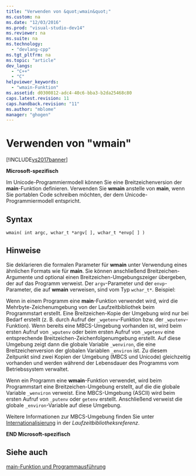 ```yaml
---
title: "Verwenden von &quot;wmain&quot;"
ms.custom: na
ms.date: "12/03/2016"
ms.prod: "visual-studio-dev14"
ms.reviewer: na
ms.suite: na
ms.technology: 
  - "devlang-cpp"
ms.tgt_pltfrm: na
ms.topic: "article"
dev_langs: 
  - "C++"
  - "C"
helpviewer_keywords: 
  - "wmain-Funktion"
ms.assetid: d0300812-adc4-40c6-bba3-b2da25468c80
caps.latest.revision: 11
caps.handback.revision: "11"
ms.author: "mblome"
manager: "ghogen"
---
```

# Verwenden von &quot;wmain&quot;
[!INCLUDE[vs2017banner](../assembler/inline/includes/vs2017banner.md)]

**Microsoft\-spezifisch**  
  
 Im Unicode\-Programmiermodell können Sie eine Breitzeichenversion der **main**\-Funktion definieren.  Verwenden Sie **wmain** anstelle von **main**, wenn Sie portablen Code schreiben möchten, der dem Unicode\-Programmiermodell entspricht.  
  
## Syntax  
  
```  
wmain( int argc, wchar_t *argv[ ], wchar_t *envp[ ] )  
```  
  
## Hinweise  
 Sie deklarieren die formalen Parameter für **wmain** unter Verwendung eines ähnlichen Formats wie für **main**.  Sie können anschließend Breitzeichen\-Argumente und optional einen Breitzeichen\-Umgebungszeiger übergeben, der auf das Programm verweist.  Der `argv`\-Parameter und der `envp`\-Parameter, die auf **wmain** verweisen, sind vom Typ `wchar_t*`.  Beispiel:  
  
 Wenn in einem Programm eine **main**\-Funktion verwendet wird, wird die Mehrbyte\-Zeichenumgebung von der Laufzeitbibliothek beim Programmstart erstellt.  Eine Breitzeichen\-Kopie der Umgebung wird nur bei Bedarf erstellt \(z. B. durch Aufruf der `_wgetenv`\-Funktion bzw. der `_wputenv`\-Funktion\).  Wenn bereits eine MBCS\-Umgebung vorhanden ist, wird beim ersten Aufruf von `_wputenv` oder beim ersten Aufruf von `_wgetenv` eine entsprechende Breitzeichen\-Zeichenfolgenumgebung erstellt. Auf diese Umgebung zeigt dann die globale Variable `_wenviron`, die eine Breitzeichenversion der globalen Variablen `_environ` ist.  Zu diesem Zeitpunkt sind zwei Kopien der Umgebung \(MBCS und Unicode\) gleichzeitig vorhanden und werden während der Lebensdauer des Programms vom Betriebssystem verwaltet.  
  
 Wenn ein Programm eine **wmain**\-Funktion verwendet, wird beim Programmstart eine Breitzeichen\-Umgebung erstellt, auf die die globale Variable `_wenviron` verweist.  Eine MBCS\-Umgebung \(ASCII\) wird beim ersten Aufruf von `_putenv` oder `getenv` erstellt. Anschließend verweist die globale `_environ`\-Variable auf diese Umgebung.  
  
 Weitere Informationen zur MBCS\-Umgebung finden Sie unter [Internationalisierung](../c-runtime-library/internationalization.md) in der *Laufzeitbibliotheksreferenz*.  
  
 **END Microsoft\-spezifisch**  
  
## Siehe auch  
 [main\-Funktion und Programmausführung](../c-language/main-function-and-program-execution.md)